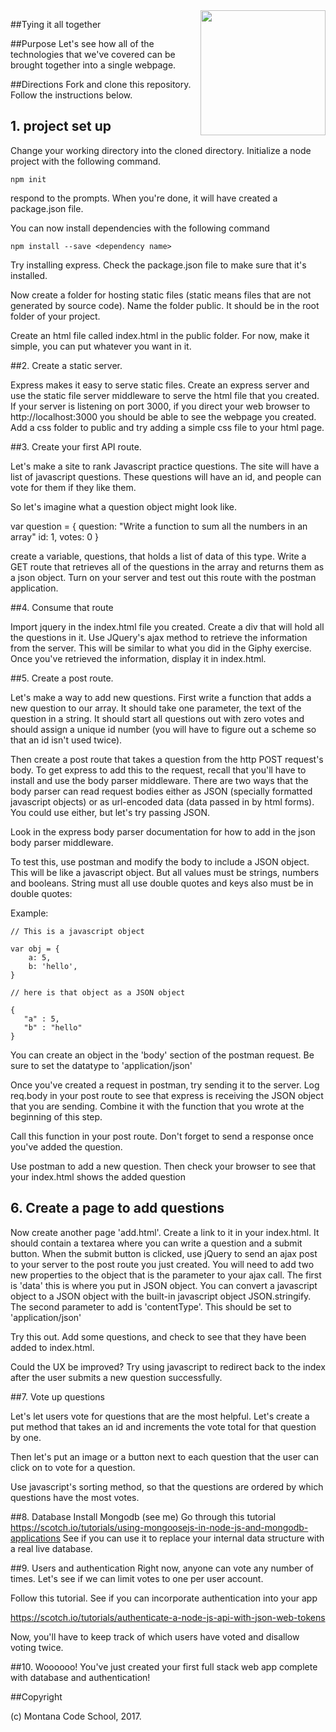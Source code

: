 <img src="http://montanacodeschool.com/wp-content/uploads/2015/06/MCS_LOGO_v1.png" width="200" align="right"/>

##Tying it all together

##Purpose
Let's see how all of the technologies that we've covered can be brought together into a single webpage.

##Directions
Fork and clone this repository. Follow the instructions below.

## 1. project set up 
Change your working directory into the cloned directory. Initialize a node project with the following command.

```
npm init
```
respond to the prompts. When you're done, it will have created a package.json file.

You can now install dependencies with the following command

```
npm install --save <dependency name>
```

Try installing express. Check the package.json file to make sure that it's installed.

Now create a folder for hosting static files (static means files that are not generated by source code). Name the folder public. It should be in the root folder of your project.

Create an html file called index.html in the public folder. For now, make it simple, you can put whatever you want in it.

##2. Create a static server.

Express makes it easy to serve static files. Create an express server and use the static file server middleware to serve the html file that you created. If your server is listening on port 3000, if you direct your web browser to http://localhost:3000 you should be able to see the webpage you created. Add a css folder to public and try adding a simple css file to your html page.

##3. Create your first API route.

Let's make a site to rank Javascript practice questions. The site will have a list of javascript questions. These questions will have an id, and people can vote for them if they like them.

So let's imagine what a question object might look like.

var question = {
	question: "Write a function to sum all the numbers in an array"
	id: 1,
	votes: 0
}

create a variable, questions, that holds a list of data of this type. Write a GET route that retrieves all of the questions in the array and returns them as a json object. Turn on your server and test out this route with the postman application.

##4. Consume that route

Import jquery in the index.html file you created. Create a div that will hold all the questions in it. Use JQuery's ajax method to retrieve the information from the server. This will be similar to what you did in the Giphy exercise. Once you've retrieved the information, display it in index.html.

##5. Create a post route.

Let's make a way to add new questions. First write a function that adds a new question to our array. It should take one parameter, the text of the question in a string. It should start all questions out with zero votes and should assign a unique id number (you will have to figure out a scheme so that an id isn't used twice).

Then create a post route that takes a question from the http POST request's body. To get express to add this to the request, recall that you'll have to install and use the body parser middleware. There are two ways that the body parser can read request bodies either as JSON (specially formatted javascript objects) or as url-encoded data (data passed in by html forms). You could use either, but let's try passing JSON.

Look in the express body parser documentation for how to add in the json body parser middleware.

To test this, use postman and modify the body to include a JSON object. This will be like a javascript object. But all values must be strings, numbers and booleans. String must all use double quotes and keys also must be in double quotes:

Example:

```
// This is a javascript object

var obj = {
	a: 5,
	b: 'hello',
}

// here is that object as a JSON object

{
   "a" : 5,
   "b" : "hello"
}
```
You can create an object in the 'body' section of the postman request. Be sure to set the datatype to 'application/json'

Once you've created a request in postman, try sending it to the server. Log req.body in your post route to see that express is receiving the JSON object that you are sending. Combine it with the function that you wrote at the beginning of this step.

Call this function in your post route. Don't forget to send a response once you've added the question.

Use postman to add a new question. Then check your browser to see that your index.html shows the added question

## 6. Create a page to add questions

Now create another page 'add.html'. Create a link to it in your index.html. It should contain a textarea where you can write a question and a submit button. When the submit button is clicked, use jQuery to send an ajax post to your server to the post route you just created. You will need to add two new properties to the object that is the parameter to your ajax call. The first is 'data' this is where you put in JSON object. You can convert a javascript object to a JSON object with the built-in javascript object JSON.stringify. The second parameter to add is 'contentType'. This should be set to 'application/json'

Try this out. Add some questions, and check to see that they have been added to index.html.

Could the UX be improved? Try using javascript to redirect back to the index after the user submits a new question successfully.

##7. Vote up questions

Let's let users vote for questions that are the most helpful. Let's create a put method that takes an id and increments the vote total for that question by one.

Then let's put an image or a button next to each question that the user can click on to vote for a question.

Use javascript's sorting method, so that the questions are ordered by which questions have the most votes.

##8. Database
Install Mongodb (see me)
Go through this tutorial 
https://scotch.io/tutorials/using-mongoosejs-in-node-js-and-mongodb-applications
See if you can use it to replace your internal data structure with a real live database.

##9. Users and authentication
Right now, anyone can vote any number of times. Let's see if we can limit votes to one per user account.

Follow this tutorial. See if you can incorporate authentication into your app

https://scotch.io/tutorials/authenticate-a-node-js-api-with-json-web-tokens

Now, you'll have to keep track of which users have voted and disallow voting twice.

##10. Woooooo!
You've just created your first full stack web app complete with database and authentication!

##Copyright

(c) Montana Code School, 2017.

